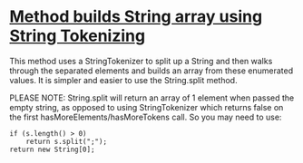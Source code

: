 # [Method builds String array using String Tokenizing](http://fb-contrib.sourceforge.net/bugdescriptions.html#USS_USE_STRING_SPLIT)

This method uses a StringTokenizer to split up a String and then walks through the
			separated elements and builds an array from these enumerated values. It is simpler
			and easier to use the String.split method.

PLEASE NOTE: String.split will return an array of 1 element when passed the
			empty string, as opposed to using StringTokenizer which returns false on the first
			hasMoreElements/hasMoreTokens call. So you may need to use:

    if (s.length() > 0) 
        return s.split(";"); 
    return new String[0];
